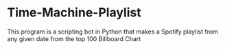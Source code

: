 # Time-Machine-Playlist
This program is a scripting bot in Python that makes a Spotify playlist from any given date from the top 100 Billboard Chart

